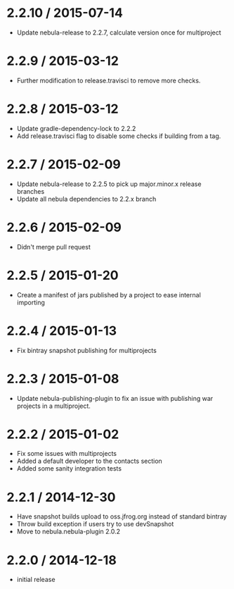 2.2.10 / 2015-07-14
===================

* Update nebula-release to 2.2.7, calculate version once for multiproject

2.2.9 / 2015-03-12
==================

* Further modification to release.travisci to remove more checks.

2.2.8 / 2015-03-12
==================

* Update gradle-dependency-lock to 2.2.2
* Add release.travisci flag to disable some checks if building from a tag.

2.2.7 / 2015-02-09
==================

* Update nebula-release to 2.2.5 to pick up major.minor.x release branches
* Update all nebula dependencies to 2.2.x branch

2.2.6 / 2015-02-09
==================

* Didn't merge pull request

2.2.5 / 2015-01-20
==================

* Create a manifest of jars published by a project to ease internal importing

2.2.4 / 2015-01-13
==================

* Fix bintray snapshot publishing for multiprojects

2.2.3 / 2015-01-08
==================

* Update nebula-publishing-plugin to fix an issue with publishing war projects in a multiproject.

2.2.2 / 2015-01-02
==================

* Fix some issues with multiprojects
* Added a default developer to the contacts section
* Added some sanity integration tests

2.2.1 / 2014-12-30
==================

* Have snapshot builds upload to oss.jfrog.org instead of standard bintray
* Throw build exception if users try to use devSnapshot
* Move to nebula.nebula-plugin 2.0.2

2.2.0 / 2014-12-18
==================

* initial release

